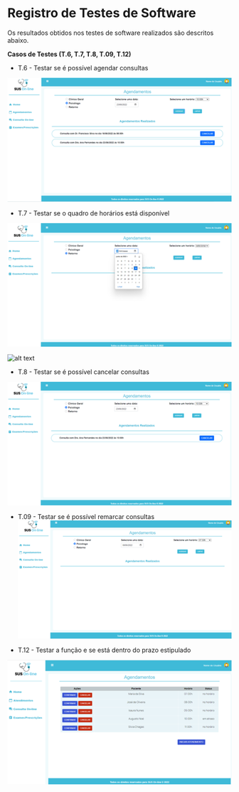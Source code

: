 # Registro de Testes de Software

Os resultados obtidos nos testes de software realizados são descritos abaixo. 

**Casos de Testes (T.6, T.7, T.8, T.09, T.12)**

- T.6 - Testar se é possível agendar consultas

![alt text](/docs/img/registro-teste/Imagem1.png)

- T.7 - Testar se o quadro de horários está disponível

![alt text](/docs/img/registro-teste/Imagem2.png)

![alt text](/docs/img/registro-teste/Imagem13.png)

- T.8 - Testar se é possível cancelar consultas

![alt text](/docs/img/registro-teste/Imagem4.png)
 
- T.09 - Testar se é possível remarcar consultas
 
![alt text](/docs/img/registro-teste/Imagem5.png) 

- T.12 - Testar a função e se está dentro do prazo estipulado 

![alt text](/docs/img/registro-teste/Imagem6.png)